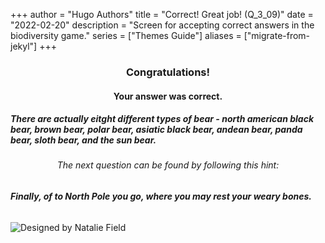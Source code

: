 +++
author = "Hugo Authors"
title = "Correct! Great job! (Q_3_09)"
date = "2022-02-20"
description = "Screen for accepting correct answers in the biodiversity game."
series = ["Themes Guide"]
aliases = ["migrate-from-jekyl"]
+++

### <center> Congratulations! </center>
#### <center> Your answer was correct. 
##### There are actually eitght different types of bear - north american black bear, brown bear, polar bear, asiatic black bear, andean bear, panda bear, sloth bear, and the sun bear.

###### <center> The next question can be found by following this hint: </center>
###### **Finally, of to North Pole you go, where you may rest your weary bones.**


![Designed by Natalie Field](/img/nucifraga.jpg)

